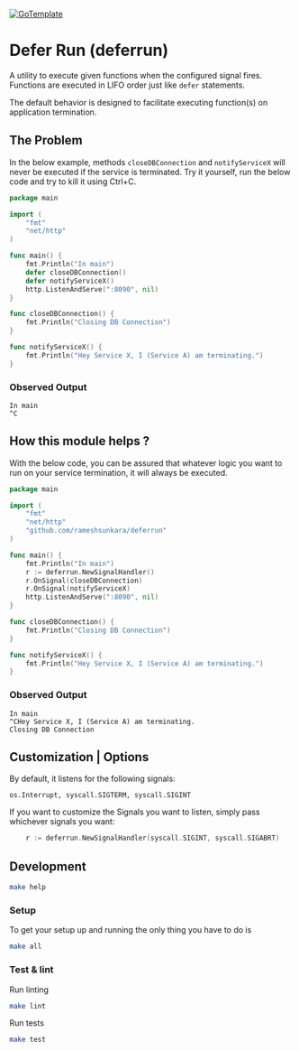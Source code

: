 [![GoTemplate](https://img.shields.io/badge/go/template-black?logo=go)](https://github.com/SchwarzIT/go-template)

# Defer Run (deferrun)

A utility to execute given functions when the configured signal fires.
Functions are executed in LIFO order just like `defer` statements.

The default behavior is designed to facilitate executing function(s) on application termination. 

## The Problem

In the below example, methods `closeDBConnection` and `notifyServiceX` will never be executed if the service is terminated.
Try it yourself, run the below code and try to kill it using Ctrl+C.

```go
package main

import (
	"fmt"
	"net/http"
)

func main() {
	fmt.Println("In main")
	defer closeDBConnection()
	defer notifyServiceX()
	http.ListenAndServe(":8090", nil)
}

func closeDBConnection() {
	fmt.Println("Closing DB Connection")
}

func notifyServiceX() {
	fmt.Println("Hey Service X, I (Service A) am terminating.")
}
```

### Observed Output

```shell
In main
^C
```

## How this module helps ?

With the below code, you can be assured that whatever logic you want to run on your service termination, it will always be executed.

```go
package main

import (
	"fmt"
	"net/http"
	"github.com/rameshsunkara/deferrun"
)

func main() {
	fmt.Println("In main")
	r := deferrun.NewSignalHandler()
	r.OnSignal(closeDBConnection)
	r.OnSignal(notifyServiceX)
	http.ListenAndServe(":8090", nil)
}

func closeDBConnection() {
	fmt.Println("Closing DB Connection")
}

func notifyServiceX() {
	fmt.Println("Hey Service X, I (Service A) am terminating.")
}
```

### Observed Output

```shell
In main
^CHey Service X, I (Service A) am terminating.
Closing DB Connection
```

## Customization | Options

By default, it listens for the following signals:
		
	os.Interrupt, syscall.SIGTERM, syscall.SIGINT

If you want to customize the Signals you want to listen, simply pass whichever signals you want:

```go
	r := deferrun.NewSignalHandler(syscall.SIGINT, syscall.SIGABRT)
```

## Development

```bash
make help
```

### Setup

To get your setup up and running the only thing you have to do is

```bash
make all
```

### Test & lint

Run linting

```bash
make lint
```

Run tests

```bash
make test
```
